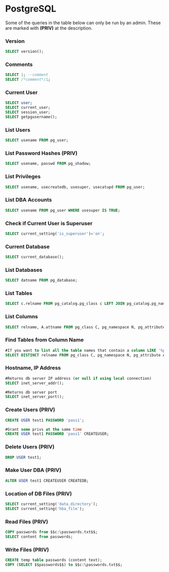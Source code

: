 # PostgreSQL

Some of the queries in the table below can only be run by an admin. These are marked with **\(PRIV\)** at the description.

### Version

```sql
SELECT version();
```

### Comments

```sql
SELECT 1; --comment
SELECT /*comment*/1;
```

### Current User

```sql
SELECT user;
SELECT current_user;
SELECT session_user;
SELECT getpgusername();
```

### List Users

```sql
SELECT usename FROM pg_user;
```

### List Password Hashes \(PRIV\)

```sql
SELECT usename, passwd FROM pg_shadow;
```

### List Privileges

```sql
SELECT usename, usecreatedb, usesuper, usecatupd FROM pg_user;
```

### List DBA Accounts

```sql
SELECT usename FROM pg_user WHERE usesuper IS TRUE;
```

### Check if Current User is Superuser

```sql
SELECT current_setting('is_superuser')='on';
```

### Current Database

```sql
SELECT current_database();
```

### List Databases

```sql
SELECT datname FROM pg_database;
```

### List Tables

```sql
SELECT c.relname FROM pg_catalog.pg_class c LEFT JOIN pg_catalog.pg_namespace n ON n.oid = c.relnamespace WHERE c.relkind IN ('r','') AND n.nspname NOT IN ('pg_catalog', 'pg_toast') AND pg_catalog.pg_table_is_visible(c.oid);
```

### List Columns

```sql
SELECT relname, A.attname FROM pg_class C, pg_namespace N, pg_attribute A, pg_type T WHERE (C.relkind='r') AND (N.oid=C.relnamespace) AND (A.attrelid=C.oid) AND (A.atttypid=T.oid) AND (A.attnum>0) AND (NOT A.attisdropped) AND (N.nspname ILIKE 'public');
```

### Find Tables from Column Name

```sql
#If you want to list all the table names that contain a column LIKE '%password%':
SELECT DISTINCT relname FROM pg_class C, pg_namespace N, pg_attribute A, pg_type T WHERE (C.relkind='r') AND (N.oid=C.relnamespace) AND (A.attrelid=C.oid) AND (A.atttypid=T.oid) AND (A.attnum>0) AND (NOT A.attisdropped) AND (N.nspname ILIKE 'public') AND attname LIKE '%password%';
```

### Hostname, IP Address

```sql
#Returns db server IP address (or null if using local connection) 
SELECT inet_server_addr();

#Returns db server port
SELECT inet_server_port();
```

### Create Users \(PRIV\)

```sql
CREATE USER test1 PASSWORD 'pass1';

#Grant some privs at the same time
CREATE USER test1 PASSWORD 'pass1' CREATEUSER;
```

### Delete Users \(PRIV\)

```sql
DROP USER test1;
```

### Make User DBA \(PRIV\)

```sql
ALTER USER test1 CREATEUSER CREATEDB;
```

### Location of DB Files \(PRIV\)

```sql
SELECT current_setting('data_directory');
SELECT current_setting('hba_file');
```

### Read Files \(PRIV\)

```sql
COPY passwords from $$c:\passwords.txt$$;
SELECT content from passwords;
```

### Write Files \(PRIV\)

```sql
CREATE temp table passwords (content text);
COPY (SELECT $$passwords$$) to $$c:\passwords.txt$$;
```

